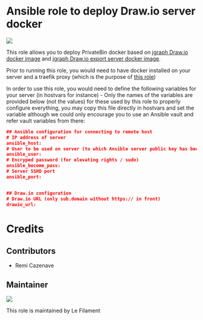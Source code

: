 # Ansible role to deploy Draw.io server docker

[![](https://img.shields.io/badge/licence-AGPL--3-blue.svg)](http://www.gnu.org/licenses/agpl "License: AGPL-3")

This role allows you to deploy PrivateBin docker based on [jgraph Draw.io docker image](https://hub.docker.com/r/jgraph/drawio) and [jgraph Draw.io export server docker image](https://hub.docker.com/r/jgraph/export-server).

Prior to running this role, you would need to have docker installed on your server and a traefik proxy (which is the purpose of [this role](https://github.com/lefilament/ansible_role_docker_server))

In order to use this role, you would need to define the following variables for your server (in hostvars for instance) - Only the names of the variables are provided below (not the values) for these used by this role to properly configure everything, you may copy this file directly in hostvars and set the variable although we could only encourage you to use an Ansible vault and refer vault variables from there:

```json
## Ansible configuration for connecting to remote host
# IP address of server
ansible_host: 
# User to be used on server (to which Ansible server public key has been provided)
ansible_user: 
# Encryped password (for elevating rights / sudo)
ansible_become_pass: 
# Server SSHD port
ansible_port: 


## Draw.io configuration
# Draw.io URL (only sub.domain without https:// in front)
drawio_url:

```

# Credits

## Contributors

* Remi Cazenave <remi-filament>


## Maintainer

[![](https://le-filament.com/img/logo-lefilament.png)](https://le-filament.com "Le Filament")

This role is maintained by Le Filament
